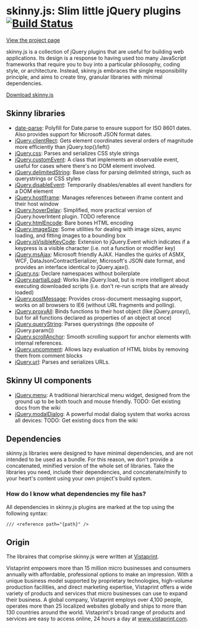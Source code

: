 skinny.js: Slim little jQuery plugins [![Build Status](https://secure.travis-ci.org/vistaprint/SkinnyJS.png?branch=master)](http://travis-ci.org/vistaprint/SkinnyJS)
===========================================

[View the project page](http://vistaprint.github.io/SkinnyJS)

skinny.js is a collection of jQuery plugins that are useful for building web applications. Its design is a response to having used too many JavaScript frameworks that require you to buy into a particular philosophy, coding style, or architecture. Instead, skinny.js embraces the single responsibility principle, and aims to create tiny, granular libraries with minimal dependencies.

[Download skinny.js](http://vistaprint.github.io/SkinnyJS/download-builder.html)

Skinny libraries
------------------

* [date-parse](http://vistaprint.github.io/SkinnyJS/date-parse.html): Polyfill for Date.parse to ensure support for ISO 8601 dates. Also provides support for Microsoft JSON format dates.
* [jQuery.clientRect](http://vistaprint.github.io/SkinnyJS/jquery.clientRect.html): Gets element coordinates several orders of magnitude more efficiently than jQuery.top()/left()
* [jQuery.css](http://vistaprint.github.io/SkinnyJS/jquery.css.html): Parses and serializes CSS style strings
* [jQuery.customEvent](http://vistaprint.github.io/SkinnyJS/jquery.customEvent.html): A class that implements an observable event, useful for cases where there's no DOM element involved.
* [jQuery.delimitedString](http://vistaprint.github.io/SkinnyJS/jquery.delimitedString.html): Base class for parsing delimited strings, such as querystrings or CSS styles
* [jQuery.disableEvent](http://vistaprint.github.io/SkinnyJS/jquery.disableEvent.html): Temporarily disables/enables all event handlers for a DOM element
* [jQuery.hostIframe](http://vistaprint.github.io/SkinnyJS/jquery.hostIframe.html): Manages references between iframe content and their host window
* [jQuery.hoverDelay](http://vistaprint.github.io/SkinnyJS/jquery.hoverDelay.html): Simplified, more practical version of jQuery.hoverIntent plugin. TODO reference
* [jQuery.htmlEncode](http://vistaprint.github.io/SkinnyJS/jquery.htmlEncode.html): Bare bones HTML encoding
* [jQuery.imageSize](http://vistaprint.github.io/SkinnyJS/jquery.imageSize.html): Some utilities for dealing with image sizes, async loading, and fitting images to a bounding box
* [jQuery.isVisibleKeyCode](http://vistaprint.github.io/SkinnyJS/jquery.isVisibleKeyCode.html): Extension to jQuery.Event which indicates if a keypress is a visible character (i.e. not a function or modifier key)
* [jQuery.msAjax](http://vistaprint.github.io/SkinnyJS/jquery.msAjax.html): Microsoft friendly AJAX. Handles the quirks of ASMX, WCF, DataJsonContractSerializer, Microsoft's JSON date format, and provides an interface identical to jQuery.ajax().
* [jQuery.ns](http://vistaprint.github.io/SkinnyJS/jquery.ns.html): Declare namespaces without boilerplate
* [jQuery.partialLoad](http://vistaprint.github.io/SkinnyJS/jquery.partialLoad.html): Works like jQuery.load, but is more intelligent about executing downloaded scripts (i.e. don't re-run scripts that are already loaded)
* [jQuery.postMessage](http://vistaprint.github.io/SkinnyJS/jquery.postMessage.html): Provides cross-document messaging support, works on all browsers to IE6 (without URL fragments and polling).
* [jQuery.proxyAll](http://vistaprint.github.io/SkinnyJS/jquery.proxyAll.html): Binds functions to their host object (like jQuery.proxy(), but for all functions declared as properties of an object at once)
* [jQuery.queryString](http://vistaprint.github.io/SkinnyJS/jquery.queryString.html): Parses querystrings (the opposite of jQuery.param())
* [jQuery.scrollAnchor](http://vistaprint.github.io/SkinnyJS/jquery.scrollAnchor.html): Smooth scrolling support for anchor elements with internal references.
* [jQuery.uncomment](http://vistaprint.github.io/SkinnyJS/jquery.uncomment.html): Allows lazy evaluation of HTML blobs by removing them from comment blocks
* [jQuery.url](http://vistaprint.github.io/SkinnyJS/jquery.url.html): Parses and serializes URLs.
<!-- * [jQuery.cookie](http://vistaprint.github.io/SkinnyJS/jquery.cookie.html): TODO -->

Skinny UI components
------------------

* [jQuery.menu](http://vistaprint.github.io/SkinnyJS/jquery.menu.html): A traditional hierarchical menu widget, designed from the ground up to be both touch and mouse friendly. TODO: Get existing docs from the wiki
* [jQuery.modalDialog](http://vistaprint.github.io/SkinnyJS/jquery.modalDialog.html): A powerful modal dialog system that works across all devices: TODO: Get existing docs from the wiki

Dependencies
------------------

skinny.js libraries were designed to have minimal dependencies, and are not intended to be used as a bundle. For this reason, we don't provide a concatenated, minified version of the whole set of libraries. Take the libraries you need, include their dependencies, and concatenate/minify to your
heart's content using your own project's build system. 

### How do I know what dependencies my file has?
All dependencies in skinny.js plugins are marked at the top using the following syntax:

    /// <reference path="{path}" />

Origin
------------------
The libraires that comprise skinny.js were written at [Vistaprint](http://www.vistaprint.com).

Vistaprint empowers more than 15 million micro businesses and consumers annually with affordable, professional options to make an impression. With a unique business model supported by proprietary technologies, high-volume production facilities, and direct marketing expertise, Vistaprint offers a wide variety of products and services that micro businesses can use to expand their business. A global company, Vistaprint employs over 4,100 people, operates more than 25 localized websites globally and ships to more than 130 countries around the world. Vistaprint's broad range of products and services are easy to access online, 24 hours a day at www.vistaprint.com.
